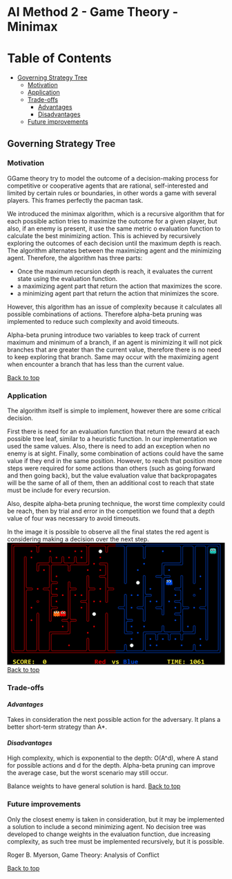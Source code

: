 # AI Method 2 - Game Theory - Minimax



# Table of Contents
- [Governing Strategy Tree](#governing-strategy-tree)
  * [Motivation](#motivation)
  * [Application](#application)
  * [Trade-offs](#trade-offs)     
     - [Advantages](#advantages)
     - [Disadvantages](#disadvantages)
  * [Future improvements](#future-improvements)

## Governing Strategy Tree  

### Motivation  

GGame theory try to model the outcome of a decision-making process for competitive or cooperative agents that are rational, self-interested and limited by certain rules or boundaries, in other words a game with several players. This frames perfectly the pacman task.

We introduced the minimax algorithm, which is a recursive algorithm that for each possible action tries to maximize the outcome for a given player, but also, if an enemy is present, it use the same metric o evaluation function to calculate the best minimizing action. This is achieved by recursively exploring the outcomes of each decision until the maximum depth is reach. The algorithm alternates between the maximizing agent and the minimizing agent.
Therefore, the algorithm has three parts:

- Once the maximum recursion depth is reach, it evaluates the current state using the evaluation function.
- a maximizing agent part that return the action that maximizes the score.
- a minimizing agent part that return the action that minimizes the score.

However, this algorithm has an issue of complexity because it calculates all possible combinations of actions. Therefore alpha-beta pruning was implemented to reduce such complexity and avoid timeouts.

Alpha-beta pruning introduce two variables to keep track of current maximum and minimum of a branch, if an agent is minimizing it will not pick branches that are greater than the current value, therefore there is no need to keep exploring that branch. Same may occur with the maximizing agent when encounter a branch that has less than the current value.

[Back to top](#table-of-contents)

### Application  
The algorithm itself is simple to implement, however there are some critical decision. 

First there is need for an evaluation function that return the reward at each possible tree leaf, similar to a heuristic function. In our implementation we used the same values.
Also, there is need to add an exception when no enemy is at sight.
Finally, some combination of actions could have the same value if they end in the same position. However, to reach that position more steps were required for some actions than others (such as going forward and then going back), but the value evaluation value that backpropagates will be the same of all of them, then an additional cost to reach that state must be include for every recursion. 

Also, despite alpha-beta pruning technique, the worst time complexity could be reach, then by trial and error in the competition we found that a depth value of four was necessary to avoid timeouts.

In the image it is possible to observe all the final states the red agent is considering making a decision over the next step.
![Demo 1](images/pacman1.gif)
[Back to top](#table-of-contents)

### Trade-offs  
#### *Advantages*  
Takes in consideration the next possible action for the adversary. It plans a better short-term strategy than A*.

#### *Disadvantages*
High complexity, which is exponential to the depth: O(A^d), where A stand for possible actions and d for the depth. Alpha-beta pruning can improve the average case, but the worst scenario may still occur.

Balance weights to have general solution is hard.
[Back to top](#table-of-contents)

### Future improvements  

Only the closest enemy is taken in consideration, but it may be implemented a solution to include a second minimizing agent.
No decision tree was developed to change weights in the evaluation function, due increasing complexity, as such tree must be implemented recursively, but it is possible.


Roger B. Myerson, Game Theory: Analysis of Conflict


[Back to top](#table-of-contents)
